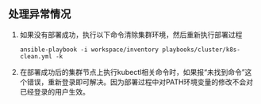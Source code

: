 ## 处理异常情况

1. 如果没有部署成功，执行以下命令清除集群环境，然后重新执行部署过程
    ```
    ansible-playbook -i workspace/inventory playbooks/cluster/k8s-clean.yml -k
    ```

1. 在部署成功后的集群节点上执行kubectl相关命令时，如果报“未找到命令”这个错误，重新登录即可解决。因为部署过程中对PATH环境变量的修改不会对已经登录的用户生效。
